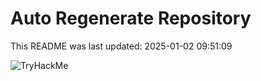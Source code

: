 # Auto Regenerate Repository

This README was last updated: 2025-01-02 09:51:09

 ![TryHackMe](https://tryhackme.com/badge/533634)